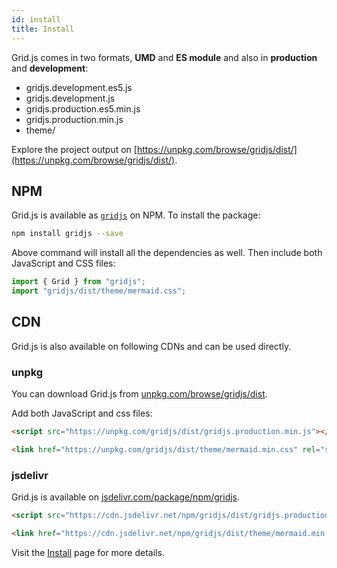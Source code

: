 ```yaml
---
id: install
title: Install
---
```


Grid.js comes in two formats, **UMD** and **ES module** and also in **production** and **development**:

 - gridjs.development.es5.js
 - gridjs.development.js
 - gridjs.production.es5.min.js
 - gridjs.production.min.js
 - theme/

Explore the project output on [https://unpkg.com/browse/gridjs/dist/](https://unpkg.com/browse/gridjs/dist/).

## NPM

Grid.js is available as [`gridjs`](https://www.npmjs.com/package/gridjs) on NPM. To install the package:

```bash
npm install gridjs --save
```

Above command will install all the dependencies as well. Then include both JavaScript and CSS files:

```js
import { Grid } from "gridjs";
import "gridjs/dist/theme/mermaid.css";
```



## CDN

Grid.js is also available on following CDNs and can be used directly.

### unpkg

You can download Grid.js from [unpkg.com/browse/gridjs/dist](https://unpkg.com/browse/gridjs/dist/).

Add both JavaScript and css files:

```html title="gridjs.production.min.js"
<script src="https://unpkg.com/gridjs/dist/gridjs.production.min.js"></script>
```

```html title="theme/mermaid.min.css"
<link href="https://unpkg.com/gridjs/dist/theme/mermaid.min.css" rel="stylesheet" />
```

### jsdelivr

Grid.js is available on [jsdelivr.com/package/npm/gridjs](https://www.jsdelivr.com/package/npm/gridjs).

```html title="gridjs.production.min.js"
<script src="https://cdn.jsdelivr.net/npm/gridjs/dist/gridjs.production.min.js"></script>
```

```html title="theme/mermaid.min.css"
<link href="https://cdn.jsdelivr.net/npm/gridjs/dist/theme/mermaid.min.css" rel="stylesheet" />
```

Visit the [Install](./install.md) page for more details.
